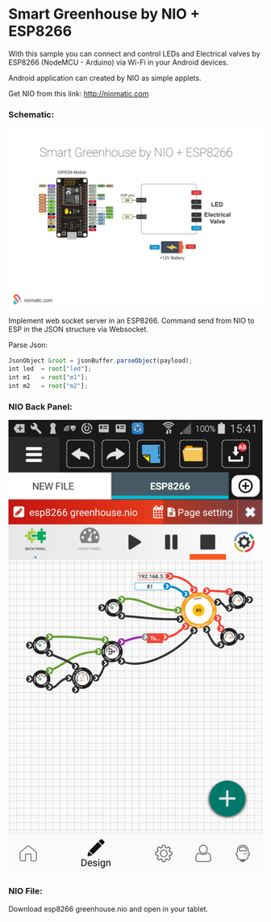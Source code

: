 # Smart Greenhouse by NIO + ESP8266 

With this sample you can connect and control LEDs and Electrical valves by ESP8266 (NodeMCU - Arduino) via Wi-Fi in your Android devices. 

Android application can created by NIO as simple applets.

Get NIO from this link: http://niomatic.com


### Schematic:
![alt text](https://github.com/pajuhaan/ESP8266-NIO-Smart-Greenhouse/blob/master/Schematic/wifi-nio-nodemcu-esp8266-Greenhouse.jpg?raw=true)

Implement web socket server in an ESP8266. Command send from NIO to ESP in the JSON structure via Websocket.

Parse Json:
```javascript
JsonObject &root = jsonBuffer.parseObject(payload);
int led  = root["led"];
int m1   = root["m1"];
int m2   = root["m2"];
```

### NIO Back Panel:
![alt text](https://github.com/pajuhaan/ESP8266-NIO-Smart-Greenhouse/blob/master/Schematic/BackPanel.png?raw=true)

### NIO File:
Download esp8266 greenhouse.nio and open in your tablet.
